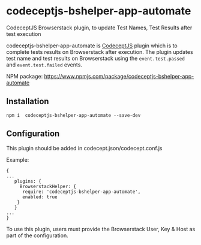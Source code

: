 #  codeceptjs-bshelper-app-automate
CodeceptJS Browserstack plugin, to update Test Names, Test Results after test execution 

codeceptjs-bshelper-app-automate is [CodeceptJS](https://codecept.io/) plugin which is to complete tests results on Browserstack after execution. The plugin updates test name and test results on Browserstack using the `event.test.passed` and `event.test.failed` events.

NPM package: <https://www.npmjs.com/package/codeceptjs-bshelper-app-automate>

## Installation
`npm i  codeceptjs-bshelper-app-automate --save-dev`

## Configuration

This plugin should be added in codecept.json/codecept.conf.js

Example:

```
{
...
   plugins: {
     BrowserstackHelper: {
      require: 'codeceptjs-bshelper-app-automate',
      enabled: true
    }
   }
...
}
```
To use this plugin, users must provide the Browserstack User, Key & Host as part of the configuration.
